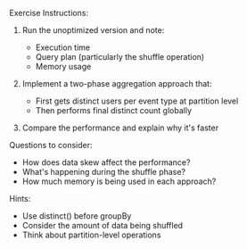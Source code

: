 Exercise Instructions:

1. Run the unoptimized version and note:
   - Execution time
   - Query plan (particularly the shuffle operation)
   - Memory usage

2. Implement a two-phase aggregation approach that:
   - First gets distinct users per event type at partition level
   - Then performs final distinct count globally

3. Compare the performance and explain why it's faster

Questions to consider:
- How does data skew affect the performance?
- What's happening during the shuffle phase?
- How much memory is being used in each approach?

Hints:
- Use distinct() before groupBy
- Consider the amount of data being shuffled
- Think about partition-level operations
